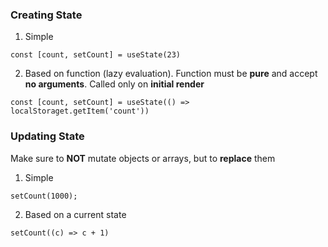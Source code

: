 ### Creating State

1. Simple

```
const [count, setCount] = useState(23)
```

2. Based on function (lazy evaluation). Function must be **pure** and accept **no arguments**. Called only on **initial render**

```
const [count, setCount] = useState(() => localStoraget.getItem('count'))
```

### Updating State

Make sure to **NOT** mutate objects or arrays, but to **replace** them

1. Simple

```
setCount(1000);
```

2. Based on a current state

```
setCount((c) => c + 1)
```
